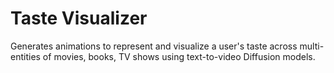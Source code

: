 # Taste Visualizer
Generates animations to represent and visualize a user's taste across multi-entities of movies, books, TV shows using text-to-video Diffusion models.
